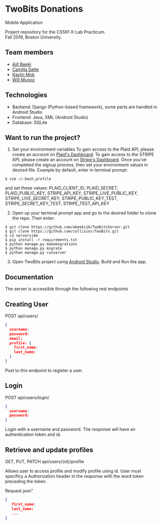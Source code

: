 # TwoBits Donations
Mobile Application

Project repository for the CS591 X-Lab Practicum. <br />
Fall 2019, Boston University.

## Team members
* [Ajit Beeki](https://github.com/abeeki16)
* [Camilla Satte](https://github.com/collisior)
* [Kaylin Mok](https://github.com/mhkaylyn)
* [Will Munoz](https://github.com/WillPower98)


## Technologies

* Backend: Django (Python-based framework), some parts are handled in Android Studio
* Frontend: Java, XML (Android Studio)
* Database: SQLite


## Want to run the project?

1. Set your environment variables
To gain access to the Plaid API, please create an account on [Plaid's Dashboard](https://dashboard.plaid.com/signin). 
To gain access to the STRIPE API, please create an account on [Stripe's Dashboard](https://dashboard.stripe.com/login). 
Once you’ve completed the signup process, then set your environment values in desired file.
Example by default, enter in terminal prompt:

```
$ vim ~/.bash_profile
```

and set these values: PLAID_CLIENT_ID, PLAID_SECRET, PLAID_PUBLIC_KEY, STRIPE_API_KEY, STRIPE_LIVE_PUBLIC_KEY, STRIPE_LIVE_SECRET_KEY, STRIPE_PUBLIC_KEY_TEST, STRIPE_SECRET_KEY_TEST, STRIPE_TEST_API_KEY

2. Open up your terminal prompt app and go to the desired folder to clone the repo. Then enter:

```
$ git clone https://github.com/abeeki16/TwoBitsServer.git
$ git clone https://github.com/collisior/TwoBits.git
$ cd serverside
$ pip install -r requirements.txt
$ python manage.py makemigrations
$ python manage.py migrate
$ python manage.py runserver
```

3. Open TwoBits project using [Android Studio](https://developer.android.com/studio/install). Build and Run the app.

## Documentation

The server is accessible through the following rest endpoints

## Creating User

POST api/users/

```json
{
  username:
  password:
  email:
  profile: {
    first_name:
    last_name:
  }
}
```
Post to this endpoint to register a user.

## Login
POST api/users/login/

```json
{
  username:
  password:
}
```
Login with a username and password. The response will have an authentication token and id.

## Retrieve and update profiles 
GET, PUT, PATCH api/users/{id}/profile

Allows user to access profile and modify profile using id. User must specificy a Authorization header in the response with the word token preceding the token.

Request json"

```json
{
   first_name:
   last_name:
   ...
}
```




